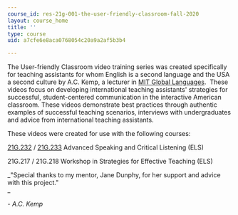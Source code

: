 ```yaml
---
course_id: res-21g-001-the-user-friendly-classroom-fall-2020
layout: course_home
title: ''
type: course
uid: a7cfe6e8aca0768054c20a9a2af5b3b4

---
```

The User-friendly Classroom video training series was created specifically for teaching assistants for whom English is a second language and the USA a second culture by A.C. Kemp, a lecturer in [MIT Global Languages](http://mitgsl.mit.edu/).  These videos focus on developing international teaching assistants' strategies for successful, student-centered communication in the interactive American classroom. These videos demonstrate best practices through authentic examples of successful teaching scenarios, interviews with undergraduates and advice from international teaching assistants.

These videos were created for use with the following courses:

[21G.232](/courses/21g-232-advanced-speaking-and-critical-listening-skills-els-spring-2007/) / [21G.233](/courses/21g-232-advanced-speaking-and-critical-listening-skills-els-spring-2007/) Advanced Speaking and Critical Listening (ELS)

21G.217 / 21G.218 Workshop in Strategies for Effective Teaching (ELS)

_"Special thanks to my mentor, Jane Dunphy, for her support and advice with this project."  
_

_\- A.C. Kemp_
